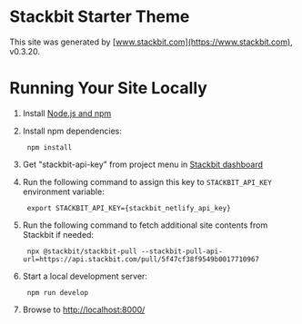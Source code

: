 # Stackbit Starter Theme

This site was generated by [www.stackbit.com](https://www.stackbit.com), v0.3.20.

# Running Your Site Locally

1. Install [Node.js and npm](https://nodejs.org/en/)

1. Install npm dependencies:

        npm install

1. Get "stackbit-api-key" from project menu in [Stackbit dashboard](https://app.stackbit.com/dashboard)

1. Run the following command to assign this key to `STACKBIT_API_KEY` environment variable:

        export STACKBIT_API_KEY={stackbit_netlify_api_key}

1. Run the following command to fetch additional site contents from Stackbit if needed:

        npx @stackbit/stackbit-pull --stackbit-pull-api-url=https://api.stackbit.com/pull/5f47cf38f9549b0017710967

1. Start a local development server:

        npm run develop

1. Browse to [http://localhost:8000/](http://localhost:8000/)
